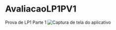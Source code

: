 # AvaliacaoLP1PV1
 Prova de LP1 Parte 1
 ![Captura de tela do aplicativo](https://github.com/JesseV22/AvaliacaoLP1PV1/blob/main/Captura%20de%20tela%20de%202023-03-30%2009-03-19.png?raw=true)

